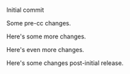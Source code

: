 Initial commit

Some pre-cc changes.

Here's some more changes.

Here's even more changes.

Here's some changes post-initial release.

